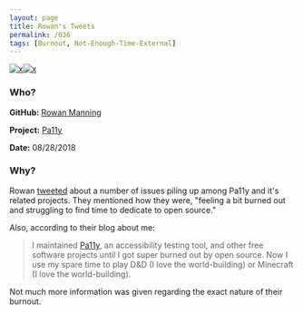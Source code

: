 ```yaml
---
layout: page
title: Rowan's Tweets
permalink: /036
tags: [Burnout, Not-Enough-Time-External]
---
```


[![x](https://img.shields.io/badge/-Burnout-ffa07a)](/#BT)[![x](https://img.shields.io/badge/-Not%20Enough%20Time-orange)](/#NETE)

### Who?

**GitHub:** [Rowan Manning](https://github.com/rowanmanning)

**Project:** [Pa11y](https://github.com/pa11y)

**Date:** 08/28/2018

### Why?

Rowan [tweeted](https://twitter.com/rowanmanning/status/1034375191890210817) about a number of issues piling up among Pa11y and it's related projects. They mentioned how they were, "feeling a bit burned out and struggling to find time to dedicate to open source."

Also, according to their blog about me:

> I maintained [Pa11y](https://pa11y.org/), an accessibility  testing tool, and other free software projects until I got super burned  out by open source. Now I use my spare time to play D&D (I love the world-building) or Minecraft (I love the world-building).

Not much more information was given regarding the exact nature of their burnout. 